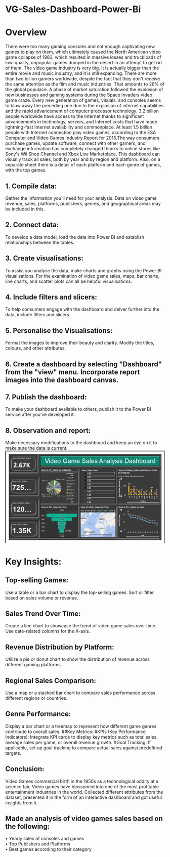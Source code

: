 # VG-Sales-Dashboard-Power-Bi
# Overview
There were too many gaming consoles and not enough captivating new games to play on them, which ultimately caused the North American video game collapse of 1983, which resulted in massive losses and truckloads of low-quality, unpopular games dumped in the desert in an attempt to get rid of them. The video game industry is very big. It is actually bigger than the entire movie and music industry, and it is still expanding. There are more than two billion gamers worldwide, despite the fact that they don't receive the same attention as the film and music industries. That amounts to 26% of the global populace. A phase of market saturation followed the explosion of new businesses and gaming systems during the Space Invaders video game craze. Every new generation of games, visuals, and consoles seems to blow away the preceding one due to the explosion of internet capabilities and the rapid advancement of computer processor technology. 3.2 billion people worldwide have access to the Internet thanks to significant advancements in technology, servers, and Internet costs that have made lightning-fast Internet availability and commonplace. At least 1.5 billion people with Internet connection play video games, according to the ESA Computer and Video Games Industry Report for 2015.The way consumers purchase games, update software, connect with other gamers, and exchange information has completely changed thanks to online stores like Sony's Wii Shop Channel and Xbox Live Marketplace. This dashboard can visually track all sales, both by year and by region and platform. Also, on a separate sheet there is a detail of each platform and each genre of games, with the top games.
## 1. Compile data: 
Gather the information you'll need for your analysis. Data on video game revenue, sales, platforms, publishers, genres, and geographical areas may be included in this.
## 2. Connect data: 
To develop a data model, load the data into Power BI and establish relationships between the tables.
## 3. Create visualisations: 
To assist you analyse the data, make charts and graphs using the Power BI visualisations. For the examination of video game sales, maps, bar charts, line charts, and scatter plots can all be helpful visualisations.
## 4. Include filters and slicers: 
To help consumers engage with the dashboard and delver further into the data, include filters and slicers.
## 5. Personalise the Visualisations: 
Format the images to improve their beauty and clarity. Modify the titles, colours, and other attributes.
## 6. Create a dashboard by selecting "Dashboard" from the "view" menu. Incorporate report images into the dashboard canvas.
## 7. Publish the dashboard: 
To make your dashboard available to others, publish it to the Power BI service after you've developed it.
## 8. Observation and report: 
Make necessary modifications to the dashboard and keep an eye on it to make sure the data is current.
<img src = "/db1/db1.png">

# Key Insights:
## Top-selling Games:
Use a table or a bar chart to display the top-selling games. Sort or filter based on sales volume or revenue.
## Sales Trend Over Time:
Create a line chart to showcase the trend of video game sales over time. Use date-related columns for the X-axis.
## Revenue Distribution by Platform:
Utilize a pie or donut chart to show the distribution of revenue across different gaming platforms.
## Regional Sales Comparison:
Use a map or a stacked bar chart to compare sales performance across different regions or countries.
## Genre Performance:
Display a bar chart or a treemap to represent how different game genres contribute to overall sales.
##Key Metrics:
#KPIs (Key Performance Indicators):
Integrate KPI cards to display key metrics such as total sales, average sales per game, or overall revenue growth.
#Goal Tracking:
If applicable, set up goal tracking to compare actual sales against predefined targets.
## Conclusion:
Video Games commercial birth in the 1950s as a technological oddity at a science fair, Video games have blossomed into one of the most profitable entertainment industries in the world.
Collected different attributes from the dataset, presented it in the form of an interactive dashboard and got useful insights from it.
## Made an analysis of video games sales based on the following:
•	Yearly sales of consoles and games <br>
•	Top Publishers and Platforms <br>
•	Best games according to their category


